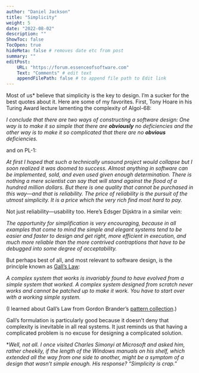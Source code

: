```yaml
---
author: "Daniel Jackson"
title: "Simplicity"
weight: 5
date: "2022-08-02"
description: ""
ShowToc: false
TocOpen: true
hideMeta: false # removes date etc from post
summary: ""
editPost:
    URL: "https://forum.essenceofsoftware.com"
    Text: "Comments" # edit text
    appendFilePath: false # to append file path to Edit link
---
```

Most of us\* believe that simplicity is the key to design. I’m a sucker for the best quotes about it. Here are some of my favorites. First, Tony Hoare in his Turing Award lecture lamenting the complexity of Algol-68:

*I conclude that there are two ways of constructing a software design: One way is to make it so simple that there are **obviously** no deficiencies and the other way is to make it so complicated that there are no **obvious** deficiencies.*

and on PL-1:

*At first I hoped that such a technically unsound project would collapse but I soon realized it was doomed to success. Almost anything in software can be implemented, sold, and even used given enough determination. There is nothing a mere scientist can say that will stand against the flood of a hundred million dollars. But there is one quality that cannot be purchased in this way—and that is reliability. The price of reliability is the pursuit of the utmost simplicity. It is a price which the very rich find most hard to pay.*

Not just reliability—usability too. Here’s Edsger Dijsktra in a similar vein:

*The opportunity for simplification is very encouraging, because in all examples that come to mind the simple and elegant systems tend to be easier and faster to design and get right, more efficient in execution, and much more reliable than the more contrived contraptions that have to be debugged into some degree of acceptability.*

But perhaps best of all, and most relevant to software design, is the principle known as [Gall’s Law](https://en.wikipedia.org/wiki/John_Gall_(author)#Gall's_law): 

*A complex system that works is invariably found to have evolved from a simple system that worked. A complex system designed from scratch never works and cannot be patched up to make it work. You have to start over with a working simple system.*

(I learned about Gall’s Law from Gordon Brander’s [pattern collection](https://gordonbrander.com/pattern/galls-law/).)

Gall’s formulation is particularly good because it doesn’t deny that complexity is inevitable in all real systems. It just reminds us that having a complicated problem is no excuse for designing a complicated solution.

\**Well, not all. I once visited Charles Simonyi at Microsoft and asked him, rather cheekily, if the length of the Windows manuals on his shelf, which extended all the way from one side to another, might be a symptom of a design that wasn’t simple enough. His response? “Simplicity is crap.”*


